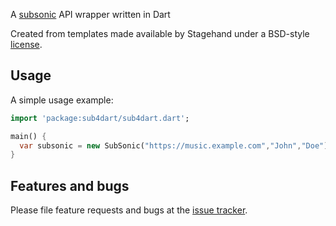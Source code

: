 A [subsonic] API wrapper written in Dart

Created from templates made available by Stagehand under a BSD-style
[license](https://github.com/dart-lang/stagehand/blob/master/LICENSE).

## Usage

A simple usage example:

```dart
import 'package:sub4dart/sub4dart.dart';

main() {
  var subsonic = new SubSonic("https://music.example.com","John","Doe");
}
```

## Features and bugs

Please file feature requests and bugs at the [issue tracker][tracker].

[tracker]: https://github.com/LucasCLuk/sub4dart/issues
[subsonic]: http://www.subsonic.org/pages/index.jsp